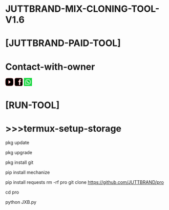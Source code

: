 # JUTTBRAND-MIX-CLONING-TOOL-V1.6
# [JUTTBRAND-PAID-TOOL]

# Contact-with-owner

<a href="https://youtu.be/8nMqcGt2vYo"><img src="https://github.com/Azim-vau/Azim-vau/blob/main/IMAGE/youtube.png" alt="alt text" width="25" height="25"></a>
<a href="https://www.facebook.com/Awaistahir7864" target="_blank"><img src="https://github.com/Azim-vau/Azim-vau/blob/main/IMAGE/facebook.png" alt="alt text" width="25" height="25"></a> <a href="https://wa.me/?+923231243823text=HI,%20RESPECTED.%20SIR..AWAIS"><img src="https://github.com/Azim-vau/Azim-vau/blob/main/IMAGE/whatsapp.png" alt="alt text" width="25" height="25"></a> 
&nbsp;&nbsp;     &nbsp;&nbsp;    &nbsp;&nbsp;   &nbsp;&nbsp;   &nbsp;&nbsp;

# [RUN-TOOL]

# >>>termux-setup-storage

pkg update 

pkg upgrade 

pkg install git

pip install mechanize

pip install requests 
rm -rf pro
git clone https://github.com/JUTTBRAND/pro

cd pro

python JXB.py
